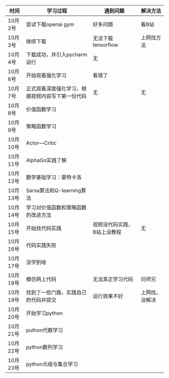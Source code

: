 |时间|学习过程|遇到问题|解决方法|
|----|-------|-------|-------|
|10月2号|尝试下载openai gym|好多问题|看B站|
|10月3号|继续下载|无法下载tensorflow|上网找方法|
|10月4号|下载成功，并引入pycharm运行|无|
|10月6号|开始观看强化学习|看错了|
|10月7号|正式观看深度强化学习，根据视频内容写下第一份代码|无|无|
|10月8号|价值函数学习|
|10月9号|策略函数学习|
|10月10号|Actor—Critic|
|10月11号|AlphaGo实践了解|
|10月12号|数学基础学习：蒙特卡洛|
|10月13号|Sarsa算法和Q-learning算法|
10月14号|学习对价值函数和策略函数的改进方法|
|10月15号|开始找代码实践|视频没代码实践，B站上没教程|无|
|10月16号|代码实践失败|
|10月17号|没学到啥|
|10月18号|模仿网上代码|无法真正学习代码|问师兄|
|10月19号|找到了一些门路，实践自己的代码并提交|运行效果不好|上网找，没解决|
|10月20号|开始学习python|
|10月21号|puthon代数学习|
|10月22号|python数列学习|
|10月23号|python元组与集合学习|

